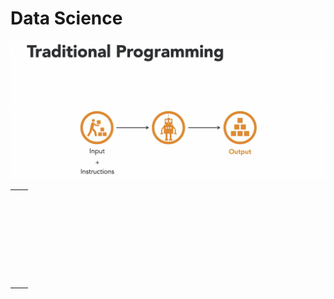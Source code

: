 # Data Science

![Traditional programming](Image/Traditional.png)
<table>
  <tr><td colspan=2><img href="Image/Traditional.png"></td></tr>
  <tr><td colspan=2><img href="Image/MachineLearning.png"></td></tr>
  <tr><td colspan=2><img href="Image/TrainTest.png"></td></tr>
  <tr><td colspan=2><img href="Image/Learning.png"></td></tr>
  <tr><td colspan=2><img href="Image/Accuracy.png"></td></tr>
  <tr><td><img href="Image/DataScience.png"></td><td><img href="Image/BusinessAnalytics.png"></td></tr>
  <tr><td colspan=2><img href="Image/AI.png"></td></tr>
</table>

